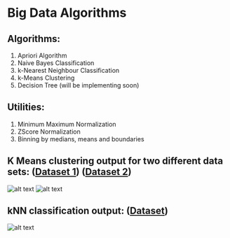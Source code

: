 # Big Data Algorithms

## Algorithms:
  1) Apriori Algorithm
  2) Naive Bayes Classification
  3) k-Nearest Neighbour Classification
  4) k-Means Clustering
  5) Decision Tree (will be implementing soon)

## Utilities:
  1) Minimum Maximum Normalization
  2) ZScore Normalization
  3) Binning by medians, means and boundaries

## K Means clustering output for two different data sets: (<a href="https://github.com/karankharecha/Big_Data_Algorithms/blob/master/datasets/knn_clustering_test_1.csv">Dataset 1</a>) (<a href="https://github.com/karankharecha/Big_Data_Algorithms/blob/master/datasets/knn_clustering_test_2.csv">Dataset 2</a>)

![alt text](https://raw.githubusercontent.com/karankharecha/Big_Data_Algorithms/master/output_files/k_means_clustering_test_1.png)
![alt text](https://raw.githubusercontent.com/karankharecha/Big_Data_Algorithms/master/output_files/k_means_clustering_test_2.png)

## kNN classification output: (<a href="https://github.com/karankharecha/Big_Data_Algorithms/blob/master/datasets/knn_training_set.csv">Dataset</a>)

![alt text](https://raw.githubusercontent.com/karankharecha/Big_Data_Algorithms/master/output_files/knn_classification.png)
